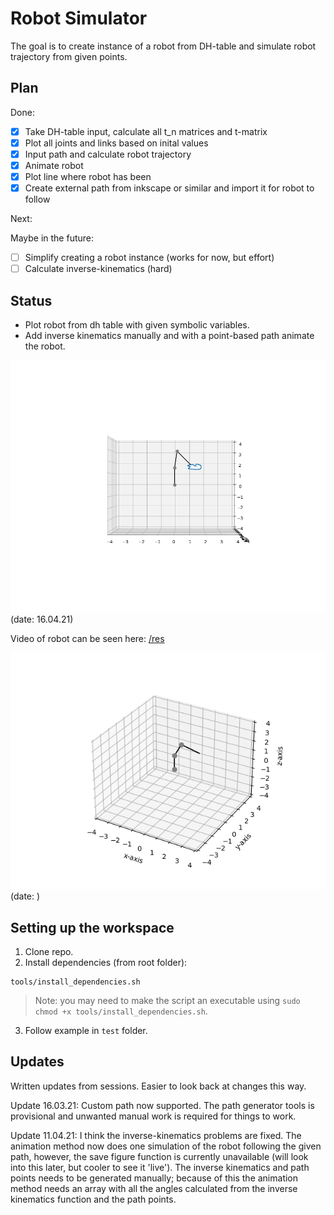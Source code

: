 # Robot Simulator
The goal is to create instance of a robot from DH-table and simulate robot trajectory from given points.

## Plan
Done:
- [x] Take DH-table input, calculate all t_n matrices and t-matrix
- [x] Plot all joints and links based on inital values
- [x] Input path and calculate robot trajectory
- [x] Animate robot
- [x] Plot line where robot has been
- [x] Create external path from inkscape or similar and import it for robot to follow

Next:

Maybe in the future:
- [ ] Simplify creating a robot instance (works for now, but effort)
- [ ] Calculate inverse-kinematics (hard)

## Status
* Plot robot from dh table with given symbolic variables.
* Add inverse kinematics manually and with a point-based path animate the robot.

![](https://github.com/martinmaeland/Robot_Simulator/blob/master/res/robot_example_custom_path.png)
(date: 16.04.21)

Video of robot can be seen here: [/res](res)

![](https://github.com/martinmaeland/Robot_Simulator/blob/master/res/robot_example.png)
(date: )

## Setting up the workspace

1. Clone repo.
2. Install dependencies (from root folder):
```
tools/install_dependencies.sh
```
> Note: you may need to make the script an executable using `sudo chmod +x tools/install_dependencies.sh`.

3. Follow example in `test` folder.

## Updates
Written updates from sessions. Easier to look back at changes this way.

Update 16.03.21:
Custom path now supported. The path generator tools is provisional and unwanted manual work is required for things to work.

Update 11.04.21:
I think the inverse-kinematics problems are fixed. The animation method now does one simulation of the robot following the given path, however, the save figure function is currently unavailable (will look into this later, but cooler to see it 'live'). The inverse kinematics and path points needs to be generated manually; because of this the animation method needs an array with all the angles calculated from the inverse kinematics function and the path points.

